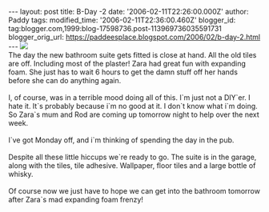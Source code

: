 \-\-- layout: post title: B-Day -2 date: \'2006-02-11T22:26:00.000Z\'
author: Paddy tags: modified\_time: \'2006-02-11T22:36:00.460Z\'
blogger\_id: tag:blogger.com,1999:blog-17598736.post-113969736035591731
blogger\_orig\_url:
https://paddeesplace.blogspot.com/2006/02/b-day-2.html \-\--
[![](https://photos1.blogger.com/blogger/7081/1699/320/DSCF0811.jpg)](https://photos1.blogger.com/blogger/7081/1699/1600/DSCF0811.jpg)\
The day the new bathroom suite gets fitted is close at hand. All the old
tiles are off. Including most of the plaster! Zara had great fun with
expanding foam. She just has to wait 6 hours to get the damn stuff off
her hands before she can do anything again.\
\
I, of course, was in a terrible mood doing all of this. I\`m just not a
DIY\`er. I hate it. It\`s probably because i\`m no good at it. I don\`t
know what i\`m doing. So Zara\`s mum and Rod are coming up tomorrow
night to help over the next week.\
\
I\`ve got Monday off, and i\`m thinking of spending the day in the pub.\
\
Despite all these little hiccups we\`re ready to go. The suite is in the
garage, along with the tiles, tile adhesive. Wallpaper, floor tiles and
a large bottle of whisky.\
\
Of course now we just have to hope we can get into the bathroom tomorrow
after Zara\`s mad expanding foam frenzy!
